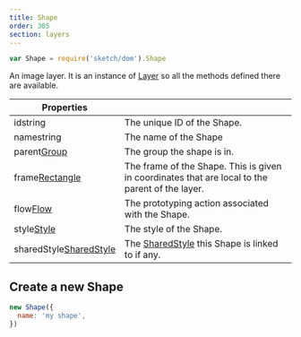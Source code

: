 ```yaml
---
title: Shape
order: 305
section: layers
---
```


```javascript
var Shape = require('sketch/dom').Shape
```

An image layer. It is an instance of [Layer](#layer) so all the methods defined there are available.

| Properties                                                           |                                                                                                 |
| -------------------------------------------------------------------- | ----------------------------------------------------------------------------------------------- |
| id<span class="arg-type">string</span>                               | The unique ID of the Shape.                                                                     |
| name<span class="arg-type">string</span>                             | The name of the Shape                                                                           |
| parent<span class="arg-type">[Group](#group)</span>                  | The group the shape is in.                                                                      |
| frame<span class="arg-type">[Rectangle](#rectangle)</span>           | The frame of the Shape. This is given in coordinates that are local to the parent of the layer. |
| flow<span class="arg-type">[Flow](#flow)</span>                      | The prototyping action associated with the Shape.                                               |
| style<span class="arg-type">[Style](#style)</span>                   | The style of the Shape.                                                                         |
| sharedStyle<span class="arg-type">[SharedStyle](#sharedstyle)</span> | The [SharedStyle](#sharedstyle) this Shape is linked to if any.                                 |

## Create a new Shape

```javascript
new Shape({
  name: 'my shape',
})
```
